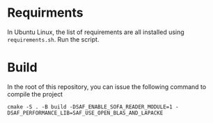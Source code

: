# Requirments

In Ubuntu Linux, the list of requirements are all installed using `requirements.sh`. Run the script.

# Build
In the root of this repository, you can issue the following command to compile the project
```
cmake -S . -B build -DSAF_ENABLE_SOFA_READER_MODULE=1 -DSAF_PERFORMANCE_LIB=SAF_USE_OPEN_BLAS_AND_LAPACKE
```